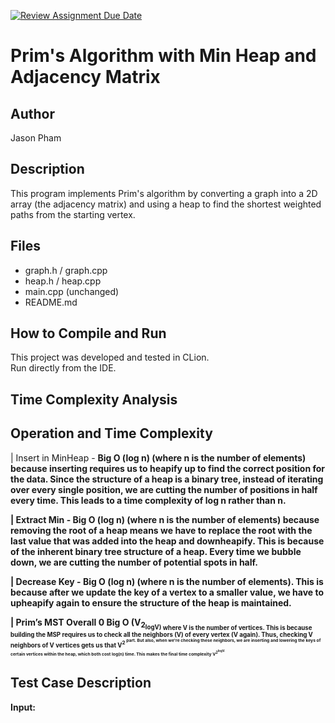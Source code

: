[![Review Assignment Due Date](https://classroom.github.com/assets/deadline-readme-button-22041afd0340ce965d47ae6ef1cefeee28c7c493a6346c4f15d667ab976d596c.svg)](https://classroom.github.com/a/K_t6ffJX)
# Prim's Algorithm with Min Heap and Adjacency Matrix

## Author
Jason Pham

## Description
This program implements Prim's algorithm by converting a graph into a 2D array (the adjacency matrix) and using a heap to find the shortest weighted paths from the starting vertex.

## Files
- graph.h / graph.cpp
- heap.h / heap.cpp
- main.cpp (unchanged)
- README.md

## How to Compile and Run
This project was developed and tested in CLion.  
Run directly from the IDE.

## Time Complexity Analysis


Operation  and Time Complexity 
-----------------------------------------
| Insert in MinHeap  - <b>Big O (log n)<b> (where n is the number of elements) because inserting requires us to heapify up to find the correct position for the data. Since the structure of a heap is a binary tree, instead of iterating over every single position, we are cutting the number of positions in half every time. This leads to a time complexity of log n rather than n. 

| Extract Min - <b>Big O (log n)<b> (where n is the number of elements) because removing the root of a heap means we have to replace the root with the last value that was added into the heap and downheapify. This is because of the inherent binary tree structure of a heap. Every time we bubble down, we are cutting the number of potential spots in half.

| Decrease Key - <b>Big O (log n)<b> (where n is the number of elements). This is because after we update the key of a vertex to a smaller value, we have to upheapify again to ensure the structure of the heap is maintained. 

| Prim’s MST Overall 0 <b>Big O (V<sub>2<sub>logV)<b> where V is the number of vertices. This is because building the MSP requires us to check all the neighbors (V) of every vertex (V again). Thus, checking V neighbors of V vertices gets us that V<sup>2<sup> part. But also, when we're checking these neighbors, we are inserting and lowering the keys of certain vertices within the heap, which both cost log(n) time. This makes the final time complexity <b>V<sup>2<sup>logV.

## Test Case Description

Input:  
